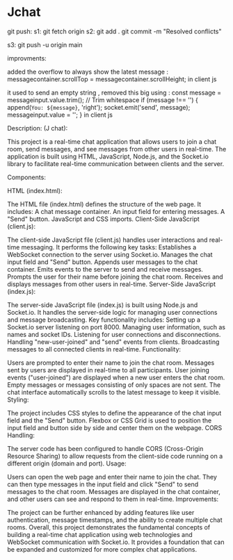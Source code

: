 # Jchat
git push:
s1: git fetch origin
s2: git add .
git commit -m "Resolved conflicts"

s3: git push -u origin main








improvments:

added the overflow to always show the latest message : messagecontainer.scrollTop = messagecontainer.scrollHeight; in client js 

it used to send an empty string , removed this big using :
const message = messageinput.value.trim(); // Trim whitespace
    if (message !== '') {
        append(`You: ${message}`, 'right');
        socket.emit('send', message);
        messageinput.value = '';
    }
in client js








Description: (J chat):

This project is a real-time chat application that allows users to join a chat room, send messages, and see messages from other users in real-time. The application is built using HTML, JavaScript, Node.js, and the Socket.io library to facilitate real-time communication between clients and the server.

Components:

HTML (index.html):

The HTML file (index.html) defines the structure of the web page. It includes:
A chat message container.
An input field for entering messages.
A "Send" button.
JavaScript and CSS imports.
Client-Side JavaScript (client.js):

The client-side JavaScript file (client.js) handles user interactions and real-time messaging. It performs the following key tasks:
Establishes a WebSocket connection to the server using Socket.io.
Manages the chat input field and "Send" button.
Appends user messages to the chat container.
Emits events to the server to send and receive messages.
Prompts the user for their name before joining the chat room.
Receives and displays messages from other users in real-time.
Server-Side JavaScript (index.js):

The server-side JavaScript file (index.js) is built using Node.js and Socket.io. It handles the server-side logic for managing user connections and message broadcasting. Key functionality includes:
Setting up a Socket.io server listening on port 8000.
Managing user information, such as names and socket IDs.
Listening for user connections and disconnections.
Handling "new-user-joined" and "send" events from clients.
Broadcasting messages to all connected clients in real-time.
Functionality:

Users are prompted to enter their name to join the chat room.
Messages sent by users are displayed in real-time to all participants.
User joining events ("user-joined") are displayed when a new user enters the chat room.
Empty messages or messages consisting of only spaces are not sent.
The chat interface automatically scrolls to the latest message to keep it visible.
Styling:

The project includes CSS styles to define the appearance of the chat input field and the "Send" button.
Flexbox or CSS Grid is used to position the input field and button side by side and center them on the webpage.
CORS Handling:

The server code has been configured to handle CORS (Cross-Origin Resource Sharing) to allow requests from the client-side code running on a different origin (domain and port).
Usage:

Users can open the web page and enter their name to join the chat.
They can then type messages in the input field and click "Send" to send messages to the chat room.
Messages are displayed in the chat container, and other users can see and respond to them in real-time.
Improvements:

The project can be further enhanced by adding features like user authentication, message timestamps, and the ability to create multiple chat rooms.
Overall, this project demonstrates the fundamental concepts of building a real-time chat application using web technologies and WebSocket communication with Socket.io. It provides a foundation that can be expanded and customized for more complex chat applications.

